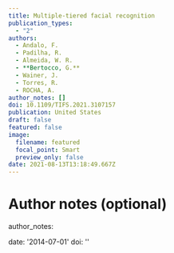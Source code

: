```yaml
---
title: Multiple-tiered facial recognition
publication_types:
  - "2"
authors:
  - Andalo, F.
  - Padilha, R.
  - Almeida, W. R.
  - **Bertocco, G.** 
  - Wainer, J.
  - Torres, R.
  - ROCHA, A.
author_notes: []
doi: 10.1109/TIFS.2021.3107157
publication: United States
draft: false
featured: false
image:
  filename: featured
  focal_point: Smart
  preview_only: false
date: 2021-08-13T13:18:49.667Z
---
```

# Author notes (optional)

author_notes:

date: '2014-07-01'
doi: ''
